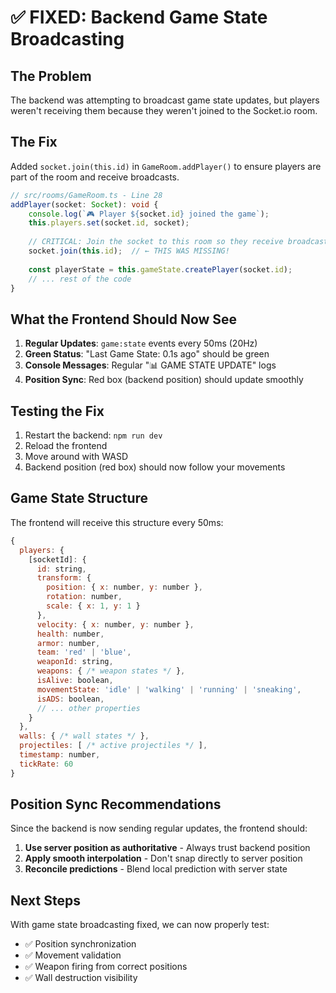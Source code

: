 # ✅ FIXED: Backend Game State Broadcasting

## The Problem
The backend was attempting to broadcast game state updates, but players weren't receiving them because they weren't joined to the Socket.io room.

## The Fix
Added `socket.join(this.id)` in `GameRoom.addPlayer()` to ensure players are part of the room and receive broadcasts.

```typescript
// src/rooms/GameRoom.ts - Line 28
addPlayer(socket: Socket): void {
    console.log(`🎮 Player ${socket.id} joined the game`);
    this.players.set(socket.id, socket);
    
    // CRITICAL: Join the socket to this room so they receive broadcasts
    socket.join(this.id);  // ← THIS WAS MISSING!
    
    const playerState = this.gameState.createPlayer(socket.id);
    // ... rest of the code
}
```

## What the Frontend Should Now See

1. **Regular Updates**: `game:state` events every 50ms (20Hz)
2. **Green Status**: "Last Game State: 0.1s ago" should be green
3. **Console Messages**: Regular "📊 GAME STATE UPDATE" logs
4. **Position Sync**: Red box (backend position) should update smoothly

## Testing the Fix

1. Restart the backend: `npm run dev`
2. Reload the frontend
3. Move around with WASD
4. Backend position (red box) should now follow your movements

## Game State Structure

The frontend will receive this structure every 50ms:
```javascript
{
  players: {
    [socketId]: {
      id: string,
      transform: {
        position: { x: number, y: number },
        rotation: number,
        scale: { x: 1, y: 1 }
      },
      velocity: { x: number, y: number },
      health: number,
      armor: number,
      team: 'red' | 'blue',
      weaponId: string,
      weapons: { /* weapon states */ },
      isAlive: boolean,
      movementState: 'idle' | 'walking' | 'running' | 'sneaking',
      isADS: boolean,
      // ... other properties
    }
  },
  walls: { /* wall states */ },
  projectiles: [ /* active projectiles */ ],
  timestamp: number,
  tickRate: 60
}
```

## Position Sync Recommendations

Since the backend is now sending regular updates, the frontend should:
1. **Use server position as authoritative** - Always trust backend position
2. **Apply smooth interpolation** - Don't snap directly to server position
3. **Reconcile predictions** - Blend local prediction with server state

## Next Steps

With game state broadcasting fixed, we can now properly test:
- ✅ Position synchronization
- ✅ Movement validation
- ✅ Weapon firing from correct positions
- ✅ Wall destruction visibility 